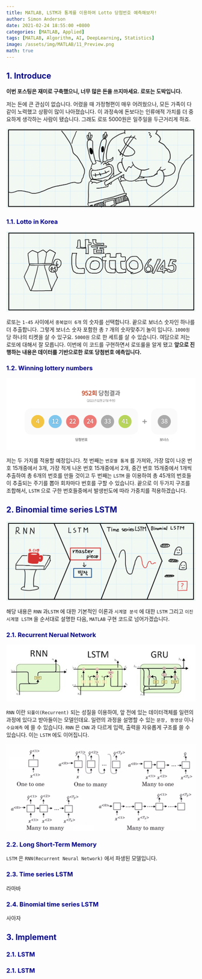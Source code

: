 ```yaml
---
title: MATLAB, LSTM과 통계를 이용하여 Lotto 당첨번호 예측해보자!
author: Simon Anderson
date: 2021-02-24 18:55:00 +0800
categories: [MATLAB, Applied]
tags: [MATLAB, Algorithm, AI, DeepLearning, Statistics]
image: /assets/img/MATLAB/11_Preview.png
math: true
---
```


## <span style="color:darkblue">1. Introduce</span>

**이번 포스팅은 재미로 구축했으니, 너무 많은 돈을 쓰지마세요. 로또는 도박입니다.**

 저는 돈에 큰 관심이 없습니다. 어렸을 때 가정형편이 매우 어려웠으나, 모든 가족이 다같이 노력했고 상황이 많이 나아졌습니다. 이 과정속에 돈보다는 인류애적 가치를 더 중요하게 생각하는 사람이 됐습니다. 그래도 로또 5000원은 일주일을 두근거리게 하죠.

![집게사장과로또](/assets/img/MATLAB/11_1.png)

### <span style="color:darkblue">1.1. Lotto in Korea</span>

![로또 마크](/assets/img/MATLAB/11_2.png)

 로또는 `1-45` 사이에서 `중복없이 6개` 의 숫자를 선택합니다. 끝으로 보너스 숫자인 하나를 더 추출합니다. 그렇게 보너스 숫자 포함한 총 `7` 개의 숫자맞추기 놀이 입니다. `1000원` 당 하나의 티켓을 살 수 있구요. `5000원` 으로 한 세트를 살 수 있습니다. 여담으로 저는 로또에 대해서 잘 모릅니다. 이번에 이 코드를 구현하면서 로또룰을 알게 됐고 **앞으로 진행하는 내용은 데이터를 기반으로한 로또 당첨번호 에측입니다.**

### <span style="color:darkblue">1.2. Winning lottery numbers</span>

![당첨번호들](/assets/img/MATLAB/11_3.png)

 저는 두 가지를 적용할 예정입니다. 첫 번째는 `번호별 통계` 를 가져와, 가장 많이 나온 번호 15개중에서 3개, 가장 적게 나온 번호 15개중에서 2개, 중간 번호 15개중에서 1개씩 추출하여 총 6개의 번호를 만들 것이고 두 번째는 `LSTM` 을 이용하여 총 45개의 번호들이 추출되는 주기를 뽑아 회차마다 번호를 구할 수 있습니다. 끝으로 이 두가지 구조를 조합해서, `LSTM` 으로 구한 번호들중에서 발생빈도에 따라 가중치를 적용하겠습니다.

## <span style="color:darkblue">2. Binomial time series LSTM</span>

![플로우](/assets/img/MATLAB/11_4.png)

 해당 내용은 `RNN` 과`LSTM` 에 대한 기본적인 이론과 `시계열 분석` 에 대한 `LSTM`  그리고 `이진 시계열 LSTM` 을 순서대로 설명한 다음, `MATLAB` 구현 코드로 넘어가겠습니다.

### <span style="color:darkblue">2.1. Recurrent Nerual Network</span>

![RNN](/assets/img/MATLAB/11_5.png)

 `RNN` 이란 `되풀이(Recurrent)` 되는 성질을 이용하여, 앞 전에 있는 데이터객체를 일련의 과정에 있다고 받아들이는 모델인데요. 일련의 과정을 설명할 수 있는 `문장, 동영상` 이나 `수요예측` 에 쓸 수 있습니다. `RNN` 은 `CNN` 과 다르게 입력, 출력을 자유롭게 구조를 쓸 수 있습니다. 이는 `LSTM` 에도 이어집니다.

![RNN여러구조](/assets/img/MATLAB/11_6.png)

### <span style="color:darkblue">2.2. Long Short-Term Memory</span>

  `LSTM` 은 `RNN(Recurrent Neural Network)` 에서 파생된 모델입니다.

### <span style="color:darkblue">2.3. Time series LSTM</span>

라마바

### <span style="color:darkblue">2.4. Binomial time series LSTM</span>

사아자

## <span style="color:darkblue">3. Implement</span>



### <span style="color:darkblue">2.1. LSTM</span>

### <span style="color:darkblue">2.1. LSTM</span>

